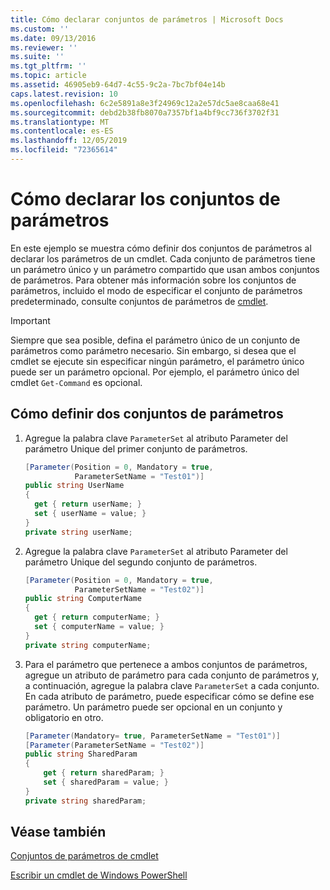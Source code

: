 ```yaml
---
title: Cómo declarar conjuntos de parámetros | Microsoft Docs
ms.custom: ''
ms.date: 09/13/2016
ms.reviewer: ''
ms.suite: ''
ms.tgt_pltfrm: ''
ms.topic: article
ms.assetid: 46905eb9-64d7-4c55-9c2a-7bc7bf04e14b
caps.latest.revision: 10
ms.openlocfilehash: 6c2e5891a8e3f24969c12a2e57dc5ae8caa68e41
ms.sourcegitcommit: debd2b38fb8070a7357bf1a4bf9cc736f3702f31
ms.translationtype: MT
ms.contentlocale: es-ES
ms.lasthandoff: 12/05/2019
ms.locfileid: "72365614"
---
```

# <a name="how-to-declare-parameter-sets"></a>Cómo declarar los conjuntos de parámetros

En este ejemplo se muestra cómo definir dos conjuntos de parámetros al declarar los parámetros de un cmdlet. Cada conjunto de parámetros tiene un parámetro único y un parámetro compartido que usan ambos conjuntos de parámetros. Para obtener más información sobre los conjuntos de parámetros, incluido el modo de especificar el conjunto de parámetros predeterminado, consulte conjuntos de parámetros de [cmdlet](./cmdlet-parameter-sets.md).

> [!IMPORTANT]
> Siempre que sea posible, defina el parámetro único de un conjunto de parámetros como parámetro necesario. Sin embargo, si desea que el cmdlet se ejecute sin especificar ningún parámetro, el parámetro único puede ser un parámetro opcional. Por ejemplo, el parámetro único del cmdlet `Get-Command` es opcional.

## <a name="how-to-define-two-parameter-sets"></a>Cómo definir dos conjuntos de parámetros

1. Agregue la palabra clave `ParameterSet` al atributo Parameter del parámetro Unique del primer conjunto de parámetros.

   ```csharp
   [Parameter(Position = 0, Mandatory = true,
              ParameterSetName = "Test01")]
   public string UserName
   {
     get { return userName; }
     set { userName = value; }
   }
   private string userName;
   ```

2. Agregue la palabra clave `ParameterSet` al atributo Parameter del parámetro Unique del segundo conjunto de parámetros.

   ```csharp
   [Parameter(Position = 0, Mandatory = true,
              ParameterSetName = "Test02")]
   public string ComputerName
   {
     get { return computerName; }
     set { computerName = value; }
   }
   private string computerName;
   ```

3. Para el parámetro que pertenece a ambos conjuntos de parámetros, agregue un atributo de parámetro para cada conjunto de parámetros y, a continuación, agregue la palabra clave `ParameterSet` a cada conjunto. En cada atributo de parámetro, puede especificar cómo se define ese parámetro. Un parámetro puede ser opcional en un conjunto y obligatorio en otro.

   ```csharp
   [Parameter(Mandatory= true, ParameterSetName = "Test01")]
   [Parameter(ParameterSetName = "Test02")]
   public string SharedParam
   {
       get { return sharedParam; }
       set { sharedParam = value; }
   }
   private string sharedParam;
   ```

## <a name="see-also"></a>Véase también

[Conjuntos de parámetros de cmdlet](./cmdlet-parameter-sets.md)

[Escribir un cmdlet de Windows PowerShell](./writing-a-windows-powershell-cmdlet.md)
